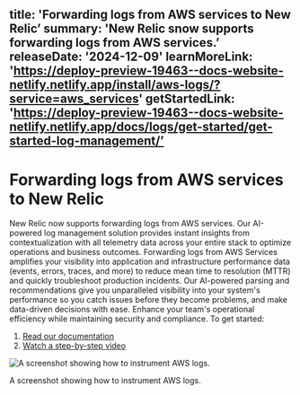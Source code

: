 title: 'Forwarding logs from AWS services to New Relic’
summary: 'New Relic snow supports forwarding logs from AWS services.’
releaseDate: '2024-12-09'
learnMoreLink: 'https://deploy-preview-19463--docs-website-netlify.netlify.app/install/aws-logs/?service=aws_services'
getStartedLink: 'https://deploy-preview-19463--docs-website-netlify.netlify.app/docs/logs/get-started/get-started-log-management/’
---
# Forwarding logs from AWS services to New Relic
New Relic now supports forwarding logs from AWS services. Our AI-powered log management solution provides instant insights from contextualization with all telemetry data across your entire stack to optimize operations and business outcomes. Forwarding logs from AWS Services amplifies your visibility into application and infrastructure performance data (events, errors, traces, and more) to reduce mean time to resolution (MTTR) and quickly troubleshoot production incidents. Our AI-powered parsing and recommendations give you unparalleled visibility into your system's performance so you catch issues before they become problems, and make data-driven decisions with ease. Enhance your team's operational efficiency while maintaining security and compliance.
To get started:
1. [Read our documentation](https://deploy-preview-19463--docs-website-netlify.netlify.app/install/aws-logs/?service=aws_services)
2. [Watch a step-by-step video](https://www.youtube.com/watch?v=pIc1FhI4S4Q)

![A screenshot showing how to instrument AWS logs.](./images/AWS1.png "A screenshot showing how to instrument AWS logs.")

<figcaption>A screenshot showing how to instrument AWS logs.</figcaption>